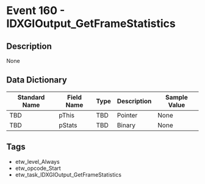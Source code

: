 # Event 160 - IDXGIOutput_GetFrameStatistics

## Description
None

## Data Dictionary
|Standard Name|Field Name|Type|Description|Sample Value|
|---|---|---|---|---|
|TBD|pThis|TBD|Pointer|None|None|
|TBD|pStats|TBD|Binary|None|None|

## Tags
* etw_level_Always
* etw_opcode_Start
* etw_task_IDXGIOutput_GetFrameStatistics